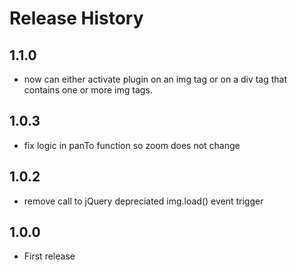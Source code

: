 # Release History
## 1.1.0
-  now can either activate plugin on an img tag or on a div tag that contains one or more img tags.
## 1.0.3
- fix logic in panTo function so zoom does not change
## 1.0.2
- remove call to jQuery depreciated img.load() event trigger

## 1.0.0
- First release 
